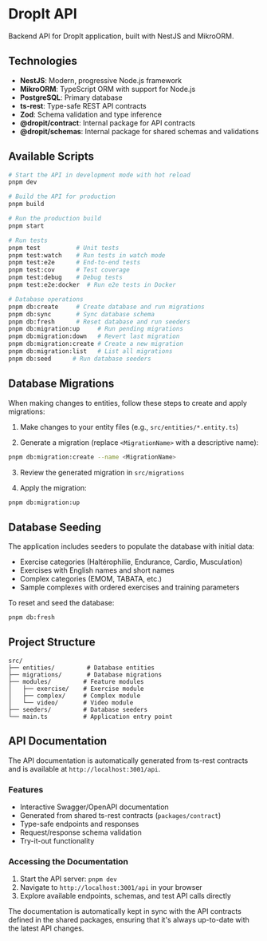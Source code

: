 # DropIt API

Backend API for DropIt application, built with NestJS and MikroORM.

## Technologies

- **NestJS**: Modern, progressive Node.js framework
- **MikroORM**: TypeScript ORM with support for Node.js
- **PostgreSQL**: Primary database
- **ts-rest**: Type-safe REST API contracts
- **Zod**: Schema validation and type inference
- **@dropit/contract**: Internal package for API contracts
- **@dropit/schemas**: Internal package for shared schemas and validations

## Available Scripts

```bash
# Start the API in development mode with hot reload
pnpm dev

# Build the API for production
pnpm build

# Run the production build
pnpm start

# Run tests
pnpm test          # Unit tests
pnpm test:watch    # Run tests in watch mode
pnpm test:e2e      # End-to-end tests
pnpm test:cov      # Test coverage
pnpm test:debug    # Debug tests
pnpm test:e2e:docker  # Run e2e tests in Docker

# Database operations
pnpm db:create     # Create database and run migrations
pnpm db:sync       # Sync database schema
pnpm db:fresh      # Reset database and run seeders
pnpm db:migration:up     # Run pending migrations
pnpm db:migration:down   # Revert last migration
pnpm db:migration:create # Create a new migration
pnpm db:migration:list   # List all migrations
pnpm db:seed      # Run database seeders
```

## Database Migrations

When making changes to entities, follow these steps to create and apply migrations:

1. Make changes to your entity files (e.g., `src/entities/*.entity.ts`)

2. Generate a migration (replace `<MigrationName>` with a descriptive name):
```bash
pnpm db:migration:create --name <MigrationName>
```

3. Review the generated migration in `src/migrations`

4. Apply the migration:
```bash
pnpm db:migration:up
```

## Database Seeding

The application includes seeders to populate the database with initial data:
- Exercise categories (Haltérophilie, Endurance, Cardio, Musculation)
- Exercises with English names and short names
- Complex categories (EMOM, TABATA, etc.)
- Sample complexes with ordered exercises and training parameters

To reset and seed the database:
```bash
pnpm db:fresh
```

## Project Structure

```
src/
├── entities/         # Database entities
├── migrations/       # Database migrations
├── modules/         # Feature modules
│   ├── exercise/    # Exercise module
│   ├── complex/     # Complex module
│   └── video/       # Video module
├── seeders/         # Database seeders
└── main.ts          # Application entry point
```

## API Documentation

The API documentation is automatically generated from ts-rest contracts and is available at `http://localhost:3001/api`. 

### Features
- Interactive Swagger/OpenAPI documentation
- Generated from shared ts-rest contracts (`packages/contract`)
- Type-safe endpoints and responses
- Request/response schema validation
- Try-it-out functionality

### Accessing the Documentation
1. Start the API server: `pnpm dev`
2. Navigate to `http://localhost:3001/api` in your browser
3. Explore available endpoints, schemas, and test API calls directly

The documentation is automatically kept in sync with the API contracts defined in the shared packages, ensuring that it's always up-to-date with the latest API changes.

